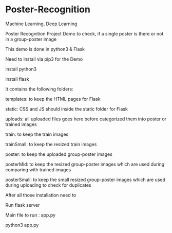 # Poster-Recognition
Machine Learning, Deep Learning

Poster Recognition Project Demo to check, if a single poster is there or not in a group-poster image


This demo is done in python3 & Flask


Need to install via pip3 for the Demo

install python3

install flask


It contains the following folders:

templates: to keep the HTML pages for Flask

static: CSS and JS should inside the static folder for Flask

uploads: all uploaded files goes here before categorized them into poster or trained images

train: to keep the train images

trainSmall: to keep the resized train images

poster: to keep the uploaded group-poster images

posterMid: to keep the resized group-poster images which are used during comparing with trained images

posterSmall: to keep the small resized group-poster images which are used during uploading to check for duplicates


After all those installation need to 

Run flask server


Main file to run : app.py

python3 app.py
